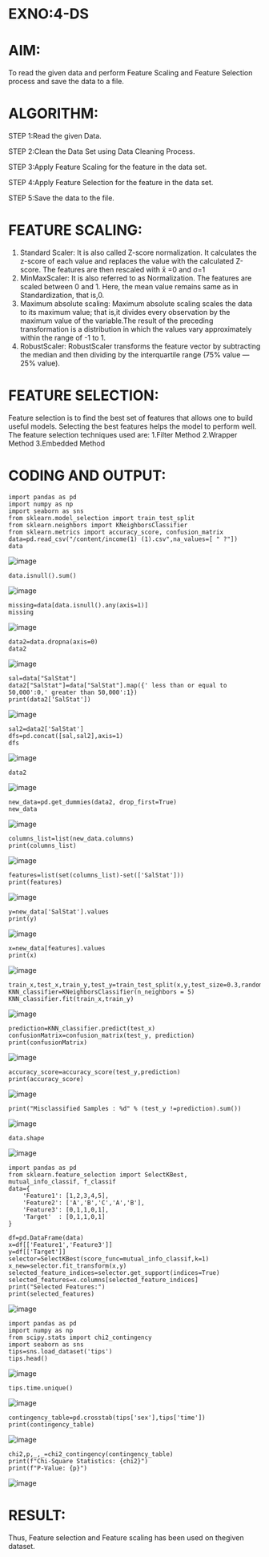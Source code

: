 # EXNO:4-DS
# AIM:
To read the given data and perform Feature Scaling and Feature Selection process and save the
data to a file.

# ALGORITHM:
STEP 1:Read the given Data.

STEP 2:Clean the Data Set using Data Cleaning Process.

STEP 3:Apply Feature Scaling for the feature in the data set.

STEP 4:Apply Feature Selection for the feature in the data set.

STEP 5:Save the data to the file.

# FEATURE SCALING:
1. Standard Scaler: It is also called Z-score normalization. It calculates the z-score of each value and replaces the value with the calculated Z-score. The features are then rescaled with x̄ =0 and σ=1
2. MinMaxScaler: It is also referred to as Normalization. The features are scaled between 0 and 1. Here, the mean value remains same as in Standardization, that is,0.
3. Maximum absolute scaling: Maximum absolute scaling scales the data to its maximum value; that is,it divides every observation by the maximum value of the variable.The result of the preceding transformation is a distribution in which the values vary approximately within the range of -1 to 1.
4. RobustScaler: RobustScaler transforms the feature vector by subtracting the median and then dividing by the interquartile range (75% value — 25% value).

# FEATURE SELECTION:
Feature selection is to find the best set of features that allows one to build useful models. Selecting the best features helps the model to perform well.
The feature selection techniques used are:
1.Filter Method
2.Wrapper Method
3.Embedded Method

# CODING AND OUTPUT:
```
import pandas as pd
import numpy as np
import seaborn as sns
from sklearn.model_selection import train_test_split
from sklearn.neighbors import KNeighborsClassifier
from sklearn.metrics import accuracy_score, confusion_matrix
data=pd.read_csv("/content/income(1) (1).csv",na_values=[ " ?"])
data
```
![image](https://github.com/swethaselvarajm/EXNO-4-DS/assets/119525603/6e19decc-aca1-4c5d-a5a8-808e5fa87e4b)
```
data.isnull().sum()
```
![image](https://github.com/swethaselvarajm/EXNO-4-DS/assets/119525603/271aa063-6a80-4c28-811a-7171a56ff2b9)
```
missing=data[data.isnull().any(axis=1)]
missing
```
![image](https://github.com/swethaselvarajm/EXNO-4-DS/assets/119525603/b47d1c32-8a17-45e2-a2e8-bae88ba106e9)
```
data2=data.dropna(axis=0)
data2
```
![image](https://github.com/swethaselvarajm/EXNO-4-DS/assets/119525603/45dae742-c63c-4a66-9f22-528abdeb80c7)
```
sal=data["SalStat"]
data2["SalStat"]=data["SalStat"].map({' less than or equal to 50,000':0,' greater than 50,000':1})
print(data2['SalStat'])
```
![image](https://github.com/swethaselvarajm/EXNO-4-DS/assets/119525603/793856c0-3130-491d-913c-079c91df14ec)
```
sal2=data2['SalStat']
dfs=pd.concat([sal,sal2],axis=1)
dfs
```
![image](https://github.com/swethaselvarajm/EXNO-4-DS/assets/119525603/db98fa80-01d2-48b9-9602-249ed3de56e5)
```
data2
```
![image](https://github.com/swethaselvarajm/EXNO-4-DS/assets/119525603/5a0bcd74-1b11-43fe-8a06-5ebdec810fb3)
```
new_data=pd.get_dummies(data2, drop_first=True)
new_data
 ```
![image](https://github.com/swethaselvarajm/EXNO-4-DS/assets/119525603/15759418-8554-4894-b17d-189bf8738a23)
```
columns_list=list(new_data.columns)
print(columns_list)
```
![image](https://github.com/swethaselvarajm/EXNO-4-DS/assets/119525603/e6f4ca22-5ff3-4931-928a-41f32f27ff05)
```
features=list(set(columns_list)-set(['SalStat']))
print(features)
```

![image](https://github.com/swethaselvarajm/EXNO-4-DS/assets/119525603/b76be506-0fe7-45d9-a7b7-c0ab9d85dc93)
```
y=new_data['SalStat'].values
print(y)
```

![image](https://github.com/swethaselvarajm/EXNO-4-DS/assets/119525603/d347c35b-17f2-464b-937a-6f250f1eb9b6)
```
x=new_data[features].values
print(x)
```

![image](https://github.com/swethaselvarajm/EXNO-4-DS/assets/119525603/a6c71ac3-9d02-489e-b8b9-f608a8dcd4a9)
```
train_x,test_x,train_y,test_y=train_test_split(x,y,test_size=0.3,random_state=0)
KNN_classifier=KNeighborsClassifier(n_neighbors = 5)
KNN_classifier.fit(train_x,train_y)
```

![image](https://github.com/swethaselvarajm/EXNO-4-DS/assets/119525603/be5771c2-c53a-4abe-8093-b8a133ab3a28)
```
prediction=KNN_classifier.predict(test_x)
confusionMatrix=confusion_matrix(test_y, prediction)
print(confusionMatrix)
```

![image](https://github.com/swethaselvarajm/EXNO-4-DS/assets/119525603/5bc37c28-adcf-42bb-bba3-af3968706a0d)
```
accuracy_score=accuracy_score(test_y,prediction)
print(accuracy_score)
```

![image](https://github.com/swethaselvarajm/EXNO-4-DS/assets/119525603/12854589-eb9c-498d-935f-a787d3dcfd1b)
```
print("Misclassified Samples : %d" % (test_y !=prediction).sum())
```

![image](https://github.com/swethaselvarajm/EXNO-4-DS/assets/119525603/73ca3858-916c-4764-a1c0-df6266f07f48)
```
data.shape
```

![image](https://github.com/swethaselvarajm/EXNO-4-DS/assets/119525603/3e7ec22d-61c7-46e9-81b5-b5de3c0d8e54)
```
import pandas as pd
from sklearn.feature_selection import SelectKBest, mutual_info_classif, f_classif
data={
    'Feature1': [1,2,3,4,5],
    'Feature2': ['A','B','C','A','B'],
    'Feature3': [0,1,1,0,1],
    'Target'  : [0,1,1,0,1]
}

df=pd.DataFrame(data)
x=df[['Feature1','Feature3']]
y=df[['Target']]
selector=SelectKBest(score_func=mutual_info_classif,k=1)
x_new=selector.fit_transform(x,y)
selected_feature_indices=selector.get_support(indices=True)
selected_features=x.columns[selected_feature_indices]
print("Selected Features:")
print(selected_features)
```

![image](https://github.com/swethaselvarajm/EXNO-4-DS/assets/119525603/588e94d8-2242-4f82-917c-767918b6d72c)
```
import pandas as pd
import numpy as np
from scipy.stats import chi2_contingency
import seaborn as sns
tips=sns.load_dataset('tips')
tips.head()
```

![image](https://github.com/swethaselvarajm/EXNO-4-DS/assets/119525603/d9652b0e-b598-4474-b929-2e21eae2748d)
```
tips.time.unique()
```

![image](https://github.com/swethaselvarajm/EXNO-4-DS/assets/119525603/85335a63-e7e1-4769-a559-292172b20e10)
```
contingency_table=pd.crosstab(tips['sex'],tips['time'])
print(contingency_table)
```

![image](https://github.com/swethaselvarajm/EXNO-4-DS/assets/119525603/34568951-2d9e-4f97-861a-3e610b496809)
```
chi2,p,_,_=chi2_contingency(contingency_table)
print(f"Chi-Square Statistics: {chi2}")
print(f"P-Value: {p}")
```

![image](https://github.com/swethaselvarajm/EXNO-4-DS/assets/119525603/a4521743-8b08-4407-aa79-2f71e04ff4b7)


# RESULT:
Thus, Feature selection and Feature scaling has been used on thegiven dataset.
